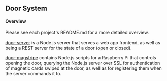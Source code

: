 Door System
-----------

#### Overview

Please see each project's README.md for a more detailed overview.

[door-server](door-server/README.md) is a Node.js server that serves a web app frontend, as well as being a REST server for the state of a door (open or closed).

[door-magstripe](door-magstripe/README.md) contains Node.js scripts for a Raspberry Pi that controls opening the door, querying the Node.js server over SSL for authentication of magnetic cards swiped at the door, as well as for registering them when the server commands it to.

